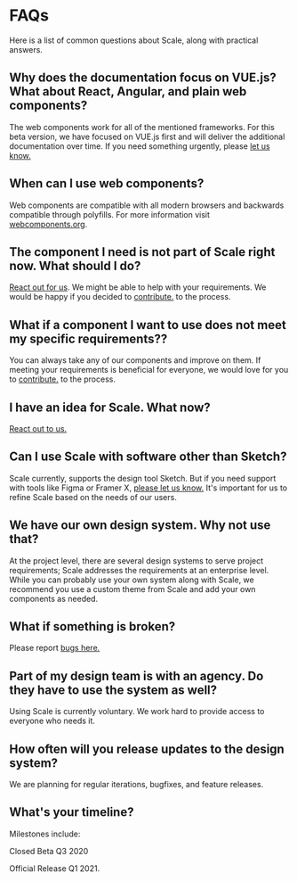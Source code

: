 # FAQs

Here is a list of common questions about Scale, along with practical answers.

## Why does the documentation focus on VUE.js? What about React, Angular, and plain web components?

The web components work for all of the mentioned frameworks. For this beta version, we have focused on VUE.js first and will deliver the additional documentation over time. If you need something urgently, please [let us know.](./?path=/story/community-your-feedback--page)

## When can I use web components?

Web components are compatible with all modern browsers and backwards compatible through polyfills. For more information visit [webcomponents.org](https://webcomponents.org).

## The component I need is not part of Scale right now. What should I do?

[React out for us](./?path=/story/community-your-feedback--page). We might be able to help with your requirements. We would be happy if you decided to [contribute.](./?path=/story/community-contributing-to-scale--page) to the process.

## What if a component I want to use does not meet my specific requirements??

You can always take any of our components and improve on them. If meeting your requirements is beneficial for everyone, we would love for you to [contribute.](./?path=/story/community-contributing-to-scale--page) to the process.

## I have an idea for Scale. What now?

[React out to us.](./?path=/story/community-your-feedback--page)

## Can I use Scale with software other than Sketch?

Scale currently, supports the design tool Sketch. But if you need support with tools like Figma or Framer X, [please let us know.](./?path=/story/community-contributing-to-scale--page) It's important for us to refine Scale based on the needs of our users.

## We have our own design system. Why not use that?

At the project level, there are several design systems to serve project requirements; Scale addresses the requirements at an enterprise level. While you can probably use your own system along with Scale, we recommend you use a custom theme from Scale and add your own components as needed.

## What if something is broken?

Please report [bugs here.](./?path=/story/community-your-feedback--page)

## Part of my design team is with an agency. Do they have to use the system as well?

Using Scale is currently voluntary. We work hard to provide access to everyone who needs it.

## How often will you release updates to the design system?

We are planning for regular iterations, bugfixes, and feature releases.

## What's your timeline?

Milestones include:

Closed Beta Q3 2020

Official Release Q1 2021.
